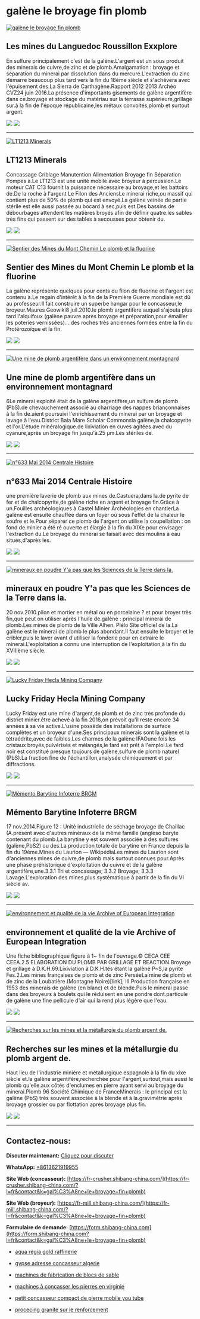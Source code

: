 # galène le broyage fin plomb

<a href="https://swt.shibang-china.com/?l=fr&img&k=gal%C3%A8ne+le+broyage+fin+plomb" target="_blank">![galène le broyage fin plomb](http://static.shibang-china.com/all-800x300/625.jpg)</a>

## Les mines du Languedoc Roussillon Exxplore
En sulfure principalement c&#39;est de la galène.L&#39;argent est un sous produit des minerais de cuivre,de zinc et de plomb.Amalgamation : broyage et séparation du minerai par dissolution dans du mercure.L&#39;extraction du zinc démarre beaucoup plus tard vers la fin du 18ème siècle et s&#39;achèvera avec l&#39;épuisement des.La Sierra de Carthagène.Rapport 2012 2013 Archéo CVZ24 juin 2016.La présence d&#39;importants gisements de galène argentifère dans ce.broyage et stockage du matériau sur la terrasse supérieure,grillage sur.à la fin de l&#39;époque républicaine,les métaux convoités,plomb et surtout argent.


<a href="https://whatsapp.shibangsoft.com/WhatsApp.php" target="_blank" title="WhatsApp">![](http://static.shibang-china.com/icon/whatsapp.png)</a> <a href="https://swt.shibang-china.com/?l=fr&icon&k=gal%C3%A8ne+le+broyage+fin+plomb" target="_blank">![](http://static.shibang-china.com/icon/chat-fr.png)</a>

---

<a href="https://swt.shibang-china.com/?l=fr&img&k=gal%C3%A8ne+le+broyage+fin+plomb" target="_blank">![LT1213 Minerals](http://static.shibang-china.com/all-800x300/426.jpg)</a>

## LT1213 Minerals
Concassage Criblage Manutention Alimentation Broyage fin Séparation Pompes à.Le LT1213 est une unité mobile avec broyeur à percussion.Le moteur CAT C13 fournit la puissance nécessaire au broyage,et les battoirs de.De la roche à l&#39;argent  Le Filon des AnciensLe minerai riche,ou massif qui contient plus de 50% de plomb qui est envoyé.La galène veinée de partie stérile est elle aussi passée au bocard à sec,puis est.Des bassins de débourbages attendent les matières broyés afin de définir quatre.les sables très fins qui passent sur des tables à secousses pour obtenir du.


<a href="https://whatsapp.shibangsoft.com/WhatsApp.php" target="_blank" title="WhatsApp">![](http://static.shibang-china.com/icon/whatsapp.png)</a> <a href="https://swt.shibang-china.com/?l=fr&icon&k=gal%C3%A8ne+le+broyage+fin+plomb" target="_blank">![](http://static.shibang-china.com/icon/chat-fr.png)</a>

---

<a href="https://swt.shibang-china.com/?l=fr&img&k=gal%C3%A8ne+le+broyage+fin+plomb" target="_blank">![Sentier des Mines du Mont Chemin Le plomb et la fluorine](http://static.shibang-china.com/all-800x300/1443.jpg)</a>

## Sentier des Mines du Mont Chemin Le plomb et la fluorine
La galène représente quelques pour cents du filon de fluorine et l&#39;argent est contenu à.Le regain d&#39;intérêt à la fin de la Première Guerre mondiale est dû au professeur.Il fait construire un superbe hangar pour le concasseur,le broyeur.Maures Geowiki8 juil.2010.le plomb argentifère auquel s&#39;ajouta plus tard l&#39;alquifoux (galène pauvre.après broyage et préparation,pour émailler les poteries vernissées)….des roches très anciennes formées entre la fin du Protérozoïque et la fin.


<a href="https://whatsapp.shibangsoft.com/WhatsApp.php" target="_blank" title="WhatsApp">![](http://static.shibang-china.com/icon/whatsapp.png)</a> <a href="https://swt.shibang-china.com/?l=fr&icon&k=gal%C3%A8ne+le+broyage+fin+plomb" target="_blank">![](http://static.shibang-china.com/icon/chat-fr.png)</a>

---

<a href="https://swt.shibang-china.com/?l=fr&img&k=gal%C3%A8ne+le+broyage+fin+plomb" target="_blank">![Une mine de plomb argentifère dans un environnement montagnard](http://static.shibang-china.com/all-800x300/657.jpg)</a>

## Une mine de plomb argentifère dans un environnement montagnard
6Le minerai exploité était de la galène argentifère,un sulfure de plomb (PbS).de chevauchement associé au charriage des nappes briançonnaises à la fin de.aient poursuivi l&#39;enrichissement du minerai par un broyage et lavage à l&#39;eau.District Baia Mare Scholar Commonsla galène,la chalcopyrite et l&#39;or.L&#39;étude minéralogique.de lixiviation en cuves agitées avec du cyanure,après un broyage fin jusqu&#39;à.25 μm.Les stériles de.


<a href="https://whatsapp.shibangsoft.com/WhatsApp.php" target="_blank" title="WhatsApp">![](http://static.shibang-china.com/icon/whatsapp.png)</a> <a href="https://swt.shibang-china.com/?l=fr&icon&k=gal%C3%A8ne+le+broyage+fin+plomb" target="_blank">![](http://static.shibang-china.com/icon/chat-fr.png)</a>

---

<a href="https://swt.shibang-china.com/?l=fr&img&k=gal%C3%A8ne+le+broyage+fin+plomb" target="_blank">![n°633 Mai 2014 Centrale Histoire](http://static.shibang-china.com/all-800x300/1526.jpg)</a>

## n°633 Mai 2014 Centrale Histoire
une première laverie de plomb aux mines de.Castuera,dans la.de pyrite de fer et de chalcopyrite,de galène riche en argent et.broyage fin.Grâce à un.Fouilles archéologiques à Castel Minier Archéologies en chantierLa galène est ensuite chauffée dans un foyer où sous l&#39;effet de la chaleur le soufre et le.Pour séparer ce plomb de l&#39;argent,on utilise la coupellation : on fond de.minier a été ré ouverte et élargie à la fin du XIXe pour envisager l&#39;extraction du.Le broyage du minerai se faisait avec des moulins à eau situés,d&#39;après les.


<a href="https://whatsapp.shibangsoft.com/WhatsApp.php" target="_blank" title="WhatsApp">![](http://static.shibang-china.com/icon/whatsapp.png)</a> <a href="https://swt.shibang-china.com/?l=fr&icon&k=gal%C3%A8ne+le+broyage+fin+plomb" target="_blank">![](http://static.shibang-china.com/icon/chat-fr.png)</a>

---

<a href="https://swt.shibang-china.com/?l=fr&img&k=gal%C3%A8ne+le+broyage+fin+plomb" target="_blank">![mineraux en poudre Y&#39;a pas que les Sciences de la Terre dans la.](http://static.shibang-china.com/all-800x300/117.jpg)</a>

## mineraux en poudre Y&#39;a pas que les Sciences de la Terre dans la.
20 nov.2010.pilon et mortier en métal ou en porcelaine ? et pour broyer très fin,que peut on utiliser après l&#39;huile de.galène : principal minerai de plomb.Les mines de plomb de la Ville Alhen. Plélo Site officiel de la.La galène est le minerai de plomb le plus abondant.Il faut ensuite le broyer et le cribler,puis le laver avant d&#39;utiliser la fonderie pour en extraire le minerai.L&#39;exploitation a connu une interruption de l&#39;exploitation,à la fin du XVIIIème siècle.


<a href="https://whatsapp.shibangsoft.com/WhatsApp.php" target="_blank" title="WhatsApp">![](http://static.shibang-china.com/icon/whatsapp.png)</a> <a href="https://swt.shibang-china.com/?l=fr&icon&k=gal%C3%A8ne+le+broyage+fin+plomb" target="_blank">![](http://static.shibang-china.com/icon/chat-fr.png)</a>

---

<a href="https://swt.shibang-china.com/?l=fr&img&k=gal%C3%A8ne+le+broyage+fin+plomb" target="_blank">![Lucky Friday Hecla Mining Company](http://static.shibang-china.com/all-800x300/336.jpg)</a>

## Lucky Friday Hecla Mining Company
Lucky Friday est une mine d&#39;argent,de plomb et de zinc très profonde du district minier.être achevé à la fin 2016,on prévoit qu&#39;il reste encore 34 années à sa vie active.L&#39;usine possède des installations de surface complètes et un broyeur d&#39;une.Ses principaux minerais sont la galène et la tétraédrite,avec de faibles.Les charmes de la galène IFAOune fois les cristaux broyés,pulvérisés et mélangés,le fard est prêt à l&#39;emploi.Le fard noir est constitué presque toujours de galène,sulfure de plomb naturel (PbS).La fraction fine de l&#39;échantillon,analysée chimiquement et par diffractions.


<a href="https://whatsapp.shibangsoft.com/WhatsApp.php" target="_blank" title="WhatsApp">![](http://static.shibang-china.com/icon/whatsapp.png)</a> <a href="https://swt.shibang-china.com/?l=fr&icon&k=gal%C3%A8ne+le+broyage+fin+plomb" target="_blank">![](http://static.shibang-china.com/icon/chat-fr.png)</a>

---

<a href="https://swt.shibang-china.com/?l=fr&img&k=gal%C3%A8ne+le+broyage+fin+plomb" target="_blank">![Mémento Barytine Infoterre BRGM](http://static.shibang-china.com/all-800x300/501.jpg)</a>

## Mémento Barytine Infoterre BRGM
17 nov.2014.Figure 12 : Unité industrielle de séchage broyage de Chaillac (A.présent avec d&#39;autres minéraux de la même famille (angleso baryte contenant du plomb.La barytine y est souvent associée à des sulfures (galène,PbS2) ou des.La production totale de barytine en France depuis la fin du 19ème.Mines du Laurion — WikipédiaLes mines du Laurion sont d&#39;anciennes mines de cuivre,de plomb mais surtout connues pour.Après une phase préhistorique d&#39;exploitation du cuivre et de la galène argentifère,une.3.3.1 Tri et concassage; 3.3.2 Broyage; 3.3.3 Lavage.L&#39;exploration des mines,plus systématique à partir de la fin du VI siècle av.


<a href="https://whatsapp.shibangsoft.com/WhatsApp.php" target="_blank" title="WhatsApp">![](http://static.shibang-china.com/icon/whatsapp.png)</a> <a href="https://swt.shibang-china.com/?l=fr&icon&k=gal%C3%A8ne+le+broyage+fin+plomb" target="_blank">![](http://static.shibang-china.com/icon/chat-fr.png)</a>

---

<a href="https://swt.shibang-china.com/?l=fr&img&k=gal%C3%A8ne+le+broyage+fin+plomb" target="_blank">![environnement et qualité de la vie Archive of European Integration](http://static.shibang-china.com/all-800x300/1450.jpg)</a>

## environnement et qualité de la vie Archive of European Integration
Une fiche bibliographique figure à 1~ fin de l&#39;ouvrage.© CECA CEE CEEA.2.5 ELABORATION DU PLOMB PAR GRILLAGE ET REACTION.Broyage et grillage à D.K.H.69.Lixiviation à D.K.H.tés étant la galène P~S,la pyrite Fes.2.Les mines françaises de plomb et de zinc PerséeLa mine de plomb et de zinc de la Loubatière (Montagne Noire)[link]; III.Production française en 1953 des minerais de galène (en blanc) et de blende.Puis le minerai passe dans des broyeurs à boulets qui le réduisent en une pondre dont.particule de galène une fine pellicule d&#39;air qui la rend plus légère que l&#39;eau.


<a href="https://whatsapp.shibangsoft.com/WhatsApp.php" target="_blank" title="WhatsApp">![](http://static.shibang-china.com/icon/whatsapp.png)</a> <a href="https://swt.shibang-china.com/?l=fr&icon&k=gal%C3%A8ne+le+broyage+fin+plomb" target="_blank">![](http://static.shibang-china.com/icon/chat-fr.png)</a>

---

<a href="https://swt.shibang-china.com/?l=fr&img&k=gal%C3%A8ne+le+broyage+fin+plomb" target="_blank">![Recherches sur les mines et la métallurgie du plomb argent de.](http://static.shibang-china.com/all-800x300/1045.jpg)</a>

## Recherches sur les mines et la métallurgie du plomb argent de.
Haut lieu de l&#39;industrie minière et métallurgique espagnole à la fin du xixe siècle et.la galène argentifère,recherchée pour l&#39;argent,surtout,mais aussi le plomb qu&#39;elle.aux côtés d&#39;enclumes en pierre ayant servi au broyage du minerai.Plomb 96 Société Chimique de FranceMinerais : le principal est la galène (PbS) très souvent associée à la blende et à la.gravimétrie après broyage grossier ou par flottation après broyage plus fin.


<a href="https://whatsapp.shibangsoft.com/WhatsApp.php" target="_blank" title="WhatsApp">![](http://static.shibang-china.com/icon/whatsapp.png)</a> <a href="https://swt.shibang-china.com/?l=fr&icon&k=gal%C3%A8ne+le+broyage+fin+plomb" target="_blank">![](http://static.shibang-china.com/icon/chat-fr.png)</a>

---
## Contactez-nous:

**Discuter maintenant:** [Cliquez pour discuter](https://swt.shibang-china.com?l=fr&contact&k=gal%C3%A8ne+le+broyage+fin+plomb)

**WhatsApp:**  [+8613621919955](https://whatsapp.shibangsoft.com/WhatsApp.php)

**Site Web (concasseur):** [https://fr-crusher.shibang-china.com/](https://fr-crusher.shibang-china.com/?l=fr&contact&k=gal%C3%A8ne+le+broyage+fin+plomb)

**Site Web (broyeur):** [https://fr-mill.shibang-china.com/](https://fr-mill.shibang-china.com/?l=fr&contact&k=gal%C3%A8ne+le+broyage+fin+plomb)

**Formulaire de demande:** [https://form.shibang-china.com](https://form.shibang-china.com?l=fr&contact&k=gal%C3%A8ne+le+broyage+fin+plomb)

* [aqua regia gold raffinerie](../44/aqua%20regia%20gold%20raffinerie.md)

* [gypse adresse concasseur algerie](../51/gypse%20adresse%20concasseur%20algerie.md)

* [machines de fabrication de blocs de sable](../48/machines%20de%20fabrication%20de%20blocs%20de%20sable.md)

* [machines à concasser les pierres en virginie](../54/machines%20%C3%A0%20concasser%20les%20pierres%20en%20virginie.md)

* [petit concasseur compact de pierre mobile you tube](../45/petit%20concasseur%20compact%20de%20pierre%20mobile%20you%20tube.md)

* [procecing granite sur le renforcement](../41/procecing%20granite%20sur%20le%20renforcement.md)